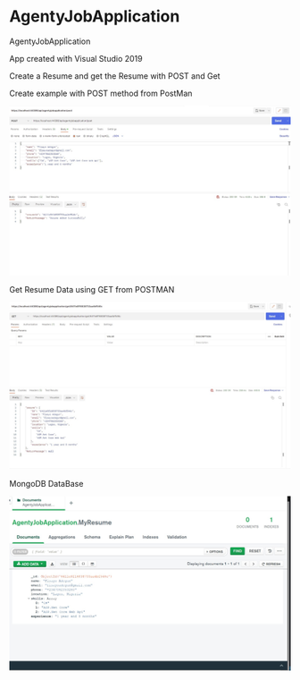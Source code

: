 # AgentyJobApplication
AgentyJobApplication

App created with Visual Studio 2019

Create a Resume and get the Resume with POST and Get

Create example with POST method from PostMan

![ResumeCreate](CreateResume.Jpg)

Get Resume Data using GET from POSTMAN

![ResumeGet](GetResume.Jpg)

MongoDB DataBase 

![MongoDataBase](MongoDb.Jpg)
